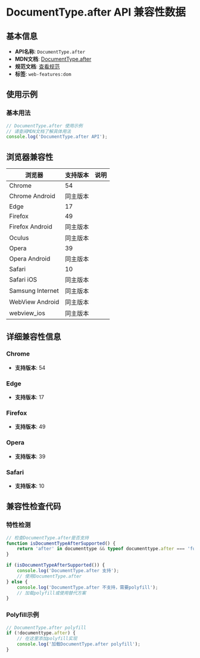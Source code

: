 # DocumentType.after API 兼容性数据

## 基本信息

- **API名称**: `DocumentType.after`
- **MDN文档**: [DocumentType.after](https://developer.mozilla.org/docs/Web/API/DocumentType/after)
- **规范文档**: [查看规范](https://dom.spec.whatwg.org/#ref-for-dom-childnode-after①)
- **标签**: `web-features:dom`

## 使用示例

### 基本用法

```javascript
// DocumentType.after 使用示例
// 请查阅MDN文档了解具体用法
console.log('DocumentType.after API');
```

## 浏览器兼容性

| 浏览器 | 支持版本 | 说明 |
|--------|----------|------|
| Chrome | 54 |  |
| Chrome Android | 同主版本 |  |
| Edge | 17 |  |
| Firefox | 49 |  |
| Firefox Android | 同主版本 |  |
| Oculus | 同主版本 |  |
| Opera | 39 |  |
| Opera Android | 同主版本 |  |
| Safari | 10 |  |
| Safari iOS | 同主版本 |  |
| Samsung Internet | 同主版本 |  |
| WebView Android | 同主版本 |  |
| webview_ios | 同主版本 |  |

## 详细兼容性信息

### Chrome

- **支持版本**: 54

### Edge

- **支持版本**: 17

### Firefox

- **支持版本**: 49

### Opera

- **支持版本**: 39

### Safari

- **支持版本**: 10

## 兼容性检查代码

### 特性检测

```javascript
// 检查DocumentType.after是否支持
function isDocumentTypeAfterSupported() {
    return 'after' in documenttype && typeof documenttype.after === 'function';
}

if (isDocumentTypeAfterSupported()) {
    console.log('DocumentType.after 支持');
    // 使用DocumentType.after
} else {
    console.log('DocumentType.after 不支持，需要polyfill');
    // 加载polyfill或使用替代方案
}
```

### Polyfill示例

```javascript
// DocumentType.after polyfill
if (!documenttype.after) {
    // 在这里添加polyfill实现
    console.log('加载DocumentType.after polyfill');
}
```

